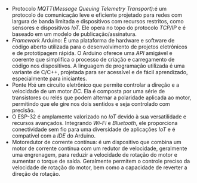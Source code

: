 *   Protocolo _MQTT_(_Message Queuing Telemetry Transport)_:é um protocolo de comunicação leve e eficiente projetado para redes com largura de banda limitada e dispositivos com recursos restritos, como sensores e dispositivos _IoT_. Ele opera no topo do protocolo _TCP/IP_ e é baseado em um modelo de publicação/assinatura.
*   _Framework_ Arduino: É uma plataforma de hardware e software de código aberto utilizada para o desenvolvimento de projetos eletrônicos e de prototipagem rápida. O Arduino oferece uma _API_ amigável e coerente que simplifica o processo de criação e carregamento de código nos dispositivos. A linguagem de programação utilizada é uma variante de C/C++, projetada para ser acessível e de fácil aprendizado, especialmente para iniciantes.
*   Ponte H:é um circuito eletrônico que permite controlar a direção e a velocidade de um motor _DC_. Ela é composta por uma série de transistores ou relés que podem alternar a polaridade aplicada ao motor, permitindo que ele gire nos dois sentidos e seja controlado com precisão.
*   O ESP-32 é amplamente valorizado no _IoT_ devido à sua versatilidade e recursos avançados. Integrando _Wi-Fi_ e _Bluetooth_, ele proporciona conectividade sem fio para uma diversidade de aplicações _IoT_ e é compatível com a _IDE_ do Arduino.
*   Motoredutor de corrente contínua: é um dispositivo que combina um motor de corrente contínua com um redutor de velocidade, geralmente uma engrenagem, para reduzir a velocidade de rotação do motor e aumentar o torque de saída. Geralmente permitem o controle preciso da velocidade de rotação do motor, bem como a capacidade de reverter a direção de rotação.